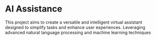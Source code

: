 # AI Assistance 
This project aims to create a versatile 
and intelligent virtual assistant designed to simplify tasks 
and enhance user experiences. Leveraging advanced 
natural language processing and machine learning techniques


